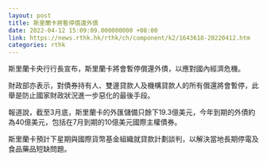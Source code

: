 ```yaml
---
layout: post
title: 斯里蘭卡將暫停償還外債
date: 2022-04-12 15:09:09.000000000 +08:00
link: https://news.rthk.hk/rthk/ch/component/k2/1643618-20220412.htm
categories: rthk
---
```


斯里蘭卡央行行長宣布，斯里蘭卡將會暫停償還外債，以應對國內經濟危機。

財政部亦表示，對債券持有人、雙邊貸款人及機構貸款人的所有償還將會暫停，此舉是防止國家財政狀況進一步惡化的最後手段。

報道說，截至3月底，斯里蘭卡的外匯儲備只餘下19.3億美元，今年到期的外債約為40億美元，包括在7月到期的10億美元國際主權債券。

斯里蘭卡預計下星期與國際貨幣基金組織就貸款計劃談判，以解決當地長期停電及食品藥品短缺問題。
